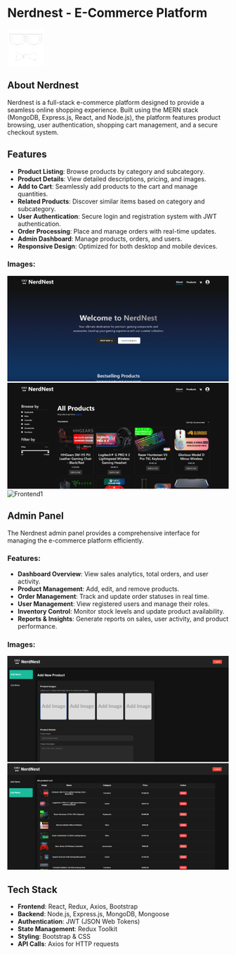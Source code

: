 # Nerdnest - E-Commerce Platform

![Nerdnest Banner](/frontend/src/assets/nerd_nest-icon.png)

## About Nerdnest
Nerdnest is a full-stack e-commerce platform designed to provide a seamless online shopping experience. Built using the MERN stack (MongoDB, Express.js, React, and Node.js), the platform features product browsing, user authentication, shopping cart management, and a secure checkout system.

## Features
- **Product Listing**: Browse products by category and subcategory.
- **Product Details**: View detailed descriptions, pricing, and images.
- **Add to Cart**: Seamlessly add products to the cart and manage quantities.
- **Related Products**: Discover similar items based on category and subcategory.
- **User Authentication**: Secure login and registration system with JWT authentication.
- **Order Processing**: Place and manage orders with real-time updates.
- **Admin Dashboard**: Manage products, orders, and users.
- **Responsive Design**: Optimized for both desktop and mobile devices.

### Images: 
![Frontend1](/frontend/src/assets/Screenshot1.png)
![Frontend1](/frontend/src/assets/Screenshot2.png)
![Frontend1](/fronend/src/assets/Screenshot3.png)

## Admin Panel
The Nerdnest admin panel provides a comprehensive interface for managing the e-commerce platform efficiently.

### Features:
- **Dashboard Overview**: View sales analytics, total orders, and user activity.
- **Product Management**: Add, edit, and remove products.
- **Order Management**: Track and update order statuses in real time.
- **User Management**: View registered users and manage their roles.
- **Inventory Control**: Monitor stock levels and update product availability.
- **Reports & Insights**: Generate reports on sales, user activity, and product performance.

### Images:
![Admin-Panel1](/admin/src/assets/Screenshot1.png)
![Admin-Panel2](/admin/src/assets/Screenshot2.png)

## Tech Stack
- **Frontend**: React, Redux, Axios, Bootstrap
- **Backend**: Node.js, Express.js, MongoDB, Mongoose
- **Authentication**: JWT (JSON Web Tokens)
- **State Management**: Redux Toolkit
- **Styling**: Bootstrap & CSS
- **API Calls**: Axios for HTTP requests

